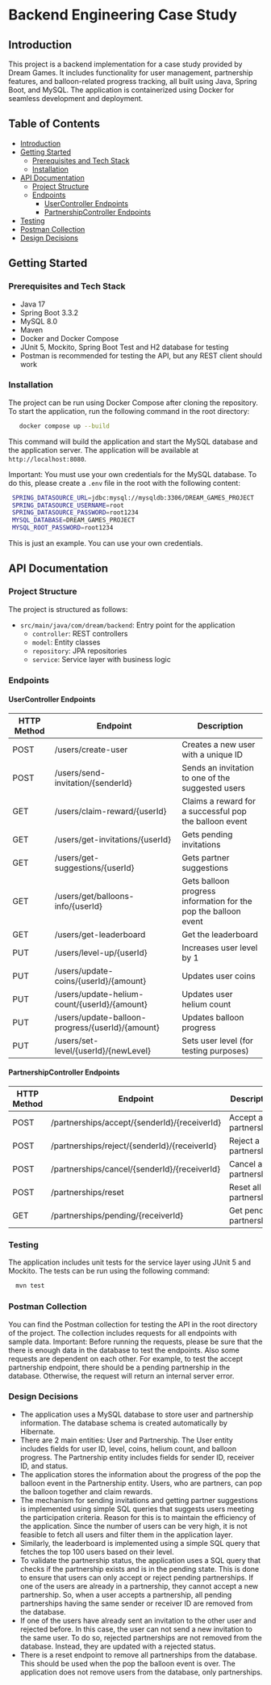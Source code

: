 # Backend Engineering Case Study

## Introduction

This project is a backend implementation for a case study provided by Dream Games. It includes functionality for user
management, partnership features, and balloon-related progress tracking, all built using Java, Spring Boot, and MySQL.
The application is containerized using Docker for seamless development and deployment.

## Table of Contents

- [Introduction](#introduction)
- [Getting Started](#getting-started)
  - [Prerequisites and Tech Stack](#prerequisites-and-tech-stack)
  - [Installation](#installation)
- [API Documentation](#api-documentation)
  - [Project Structure](#project-structure)
  - [Endpoints](#endpoints)
    - [UserController Endpoints](#usercontroller-endpoints)
    - [PartnershipController Endpoints](#partnershipcontroller-endpoints)
- [Testing](#testing)
- [Postman Collection](#postman-collection)
- [Design Decisions](#design-decisions)

## Getting Started

### Prerequisites and Tech Stack

- Java 17
- Spring Boot 3.3.2
- MySQL 8.0
- Maven
- Docker and Docker Compose
- JUnit 5, Mockito, Spring Boot Test and H2 database for testing
- Postman is recommended for testing the API, but any REST client should work

### Installation

The project can be run using Docker Compose after cloning the repository. To start the application, run the following
command in the root directory:

```bash
   docker compose up --build
```

This command will build the application and start the MySQL database and the application server. The application will be
available at `http://localhost:8080`.

Important: You must use your own credentials for the MySQL database. To do this, please create a `.env` file in the root
with the following content:

```bash
 SPRING_DATASOURCE_URL=jdbc:mysql://mysqldb:3306/DREAM_GAMES_PROJECT
 SPRING_DATASOURCE_USERNAME=root
 SPRING_DATASOURCE_PASSWORD=root1234
 MYSQL_DATABASE=DREAM_GAMES_PROJECT
 MYSQL_ROOT_PASSWORD=root1234

```

This is just an example. You can use your own credentials.

## API Documentation

### Project Structure

The project is structured as follows:

- `src/main/java/com/dream/backend`: Entry point for the application
  - `controller`: REST controllers
  - `model`: Entity classes
  - `repository`: JPA repositories
  - `service`: Service layer with business logic

### Endpoints

#### UserController Endpoints

| HTTP Method | Endpoint                                         | Description                                                     |
|-------------|--------------------------------------------------|-----------------------------------------------------------------|
| POST        | /users/create-user                               | Creates a new user    with a unique ID                          |
| POST        | /users/send-invitation/{senderId}                | Sends an invitation to one of the suggested users               |
| GET         | /users/claim-reward/{userId}                     | Claims a reward for a successful pop the balloon event          |
| GET         | /users/get-invitations/{userId}                  | Gets pending invitations                                        |
| GET         | /users/get-suggestions/{userId}                  | Gets partner suggestions                                        |
| GET         | /users/get/balloons-info/{userId}                | Gets balloon progress information for the pop the balloon event |
| GET         | /users/get-leaderboard                           | Get the leaderboard                                             |
| PUT         | /users/level-up/{userId}                         | Increases user level by 1                                       |
| PUT         | /users/update-coins/{userId}/{amount}            | Updates user coins                                              |
| PUT         | /users/update-helium-count/{userId}/{amount}     | Updates user helium count                                       |
| PUT         | /users/update-balloon-progress/{userId}/{amount} | Updates balloon progress                                        |
| PUT         | /users/set-level/{userId}/{newLevel}             | Sets user level (for testing purposes)                          |

#### PartnershipController Endpoints

| HTTP Method | Endpoint                                     | Description              |
|-------------|----------------------------------------------|--------------------------|
| POST        | /partnerships/accept/{senderId}/{receiverId} | Accept a partnership     |
| POST        | /partnerships/reject/{senderId}/{receiverId} | Reject a partnership     |
| POST        | /partnerships/cancel/{senderId}/{receiverId} | Cancel a partnership     |
| POST        | /partnerships/reset                          | Reset all partnerships   |
| GET         | /partnerships/pending/{receiverId}           | Get pending partnerships |

### Testing

The application includes unit tests for the service layer using JUnit 5 and Mockito. The tests can be run using the
following command:

```bash
  mvn test
```

### Postman Collection

You can find the Postman collection for testing the API in the root directory of the project. The collection includes
requests for all endpoints with sample data.
Important: Before running the requests, please be sure that the there is enough data in the database to test the
endpoints. Also some requests are dependent on each other. For example, to test the accept partnership endpoint, there
should be a pending partnership in the database. Otherwise, the request will return an internal server error.

### Design Decisions

- The application uses a MySQL database to store user and partnership information. The database schema is created
  automatically by Hibernate.
- There are 2 main entities: User and Partnership. The User entity includes fields for user ID, level, coins, helium
  count, and balloon progress. The Partnership entity includes fields for sender ID, receiver ID, and status.
- The application stores the information about the progress of the pop the balloon event in the Partnership entity.
  Users, who are partners, can pop the balloon together and claim rewards.
- The mechanism for sending invitations and getting partner suggestions is implemented using simple SQL queries that
  suggests users meeting the participation criteria. Reason for this is to maintain the efficiency of the application.
  Since the number of users can be very high, it is not feasible to fetch all users and filter them in the application
  layer.
- Similarly, the leaderboard is implemented using a simple SQL query that fetches the top 100 users based on their
  level.
- To validate the partnership status, the application uses a SQL query that checks if the partnership exists and is in
  the pending state. This is done to ensure that users can only accept or reject pending partnerships. If one of the
  users are already in a partnership, they cannot accept a new partnership. So, when a user accepts a partnership, all
  pending partnerships having the same sender or receiver ID are removed from the database.
- If one of the users have already sent an invitation to the other user and rejected before. In this case, the user can
  not send a new invitation to the same user. To do so, rejected partnerships are not removed from the database.
  Instead, they are updated with a rejected status.
- There is a reset endpoint to remove all partnerships from the database. This should be used when the pop the balloon
  event is over. The application does not remove users from the database, only partnerships.
 



